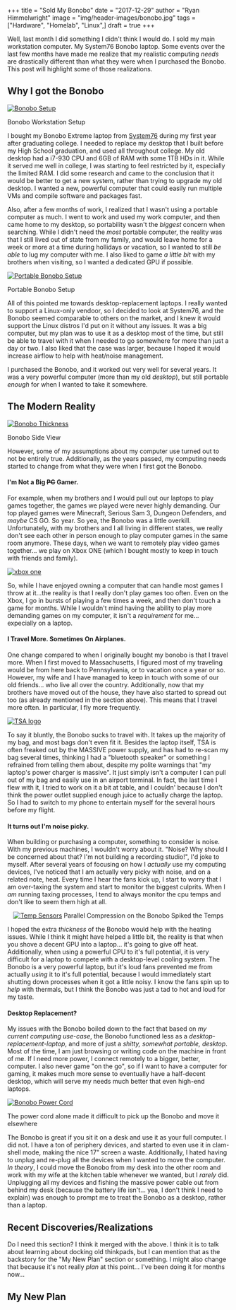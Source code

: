 +++
title  = "Sold My Bonobo"
date   = "2017-12-29"
author = "Ryan Himmelwright"
image  = "img/header-images/bonobo.jpg"
tags   = ["Hardware", "Homelab", "Linux",]
draft  = true
+++

Well, last month I did something I didn't think I would do. I sold my main workstation
computer. My System76 Bonobo laptop. Some events over the last few months have made me
realize that my realistic computing *needs* are drastically different than what they were when
I purchased the Bonobo. This post will highlight some of those realizations.

<!--more-->

## Why I got the Bonobo

<a href="../../img/posts/sold-bonobo/alakazam.jpg"><img alt="Bonobo Setup" src="../../img/posts/sold-bonobo/alakazam.jpg" style="max-width: 100%;"/></a>
<div id="caption">Bonobo Workstation Setup</div>


I bought my Bonobo Extreme laptop from [System76](https://www.system76.com)
during my first year after graduating college. I needed to replace my desktop
that I built before my High School graduation, and used all throughout college.
My old desktop had a i7-930 CPU and 6GB of RAM with some 1TB HDs in it. While it
served me well in college, I was starting to feel restricted by it, especially
the limited RAM. I did some research and came to the conclusion that it would be
better to get a new system, rather than trying to upgrade my old desktop. I
wanted a new, powerful computer that could easily run multiple VMs and compile
software and packages fast.

Also, after a few months of work, I realized that I wasn't using a portable
computer as much. I went to work and used my work computer, and then came home
to my desktop, so portability wasn't the *biggest* concern when searching. While
I didn't need the *most* portable computer, the reality was that I still lived
out of state from my family, and would leave home for a week or more at a time
during hollidays or vacation, so I wanted to still *be able* to lug my computer
with me. I also liked to game *a little bit* with my brothers when visiting, so
I wanted a dedicated GPU if possible.

<a href="../../img/posts/sold-bonobo/portable-setup.jpg"><img alt="Portable Bonobo Setup" src="../../img/posts/sold-bonobo/portable-setup.jpg" style="max-width: 100%;"/></a>
<div id="caption">Portable Bonobo Setup</div>

All of this pointed me towards desktop-replacement laptops. I really wanted to
support a Linux-only vendoor, so I decided to look at System76, and the Bonobo
seemed comparable to others on the market, and I knew it would support the Linux
distros I'd put on it without any issues. It was a big computer, but my plan was
to use it as a desktop most of the time, but still be able to travel with it
when I needed to go somewhere for more than just a day or two. I also liked that
the case was larger, because I hoped it would increase airflow to help with
heat/noise management.

I purchased the Bonobo, and it worked out very well for several years. It was a
very powerful computer (more than my old *desktop*), but still portable *enough*
for when I wanted to take it somewhere.


## The Modern Reality

<a href="../../img/posts/sold-bonobo/side-view.jpg"><img alt="Bonobo Thickness" src="../../img/posts/sold-bonobo/side-view.jpg" style="max-width: 100%;"/></a>
<div id="caption">Bonobo Side View</div>

However, some of my assumptions about my computer use turned out to not be
entirely true. Additionally, as the years passed, my computing needs started to
change from what they were when I first got the Bonobo.

#### I'm Not a Big ~~PC~~ Gamer.


For example, when my brothers and I would pull out our laptops to play games
together, the games we played were never highly demanding. Our top played games
were Minecraft, Serious Sam 3, Dungeon Defenders, and *maybe* CS GO. So year. So
yea, the Bonobo was a little overkill. Unfortunately, with my brothers and I all
living in different states, we really don't see each other in person enough to
play computer games in the same room anymore. These days, when we want to
remotely play video games together... we play on Xbox ONE (which I bought mostly
to keep in touch with friends and family).

<a href="../../img/posts/sold-bonobo/xboxone.png"><img alt="xbox one" src="../../img/posts/sold-bonobo/xboxone.png" style="max-width: 100%;"/></a>

So, while I have enjoyed owning a computer that can handle most games I throw at
it...the reality is that I really don't play games too often. Even on the Xbox,
I go in bursts of playing a few times a week, and then don't touch a game for
months. While I wouldn't mind having the ability to play more demanding games on
my computer, it isn't a *requirement* for me... expecially on a laptop.

#### I Travel More. Sometimes On Airplanes.

One change compared to when I originally bought my bonobo is that I travel more.
When I first moved to Massachusetts, I figured most of my traveling would be
from here back to Pennsylvania, or to vacation once a year or so. However, my
wife and I have managed to keep in touch with some of our old friends... who
live all over the country. Additionally, now that my brothers have moved out of
the house, they have also started to spread out too (as already mentioned in the
section above). This means that I travel more often. In particular, I fly more
frequently.

<a href="../../img/posts/sold-bonobo/tsa.png"><img alt="TSA logo" src="../../img/posts/sold-bonobo/tsa.png" style="max-width: 80%;"/></a>

To say it bluntly, the Bonobo sucks to travel with. It takes up the majority of
my bag, and most bags don't even fit it. Besides the laptop itself, TSA is often
freaked out by the MASSIVE power supply, and has had to re-scan my bag several
times, thinking I had a "bluetooth speaker" or something I refrained from
telling them about, despite my polite warnings that "my laptop's power charger
is massive". It just simply isn't a computer I can pull out of my bag and easily
use in an airport terminal. In fact, the last time I flew with it, I tried to
work on it a bit at table, and I couldn' because I don't think the power outlet
supplied enough juice to actually charge the laptop. So I had to switch to my
phone to entertain myself for the several hours before my flight.

#### It turns out I'm noise picky.

When building or purchasing a computer, something to consider is noise. With my
previous machines, I wouldn't worry about it. "Noise? Why should I be concerned
about that? I'm not building a recording studio!", I'd joke to myself. After
several years of focusing on how I *actually* use my computing devices, I've
noticed that I am actually very picky with noise, and on a related note, heat.
Every time I hear the fans kick up, I start to worry that I am over-taxing the
system and start to monitor the biggest culprits. When I *am* running taxing
processes, I tend to always monitor the cpu temps and don't like to seem them
high at all.

<center>
<a href="../../img/posts/sold-bonobo/temps.jpg"><img alt="Temp Sensors" src="../../img/posts/sold-bonobo/temps.jpg" style="max-width: 80%;"/></a>

<caption>Parallel Compression on the Bonobo Spiked the Temps</caption>
</center>

I hoped the extra *thickness* of the Bonobo would help with the heating issues.
While I think it might have helped a little bit, the reality is that when you
shove a decent GPU into a laptop... it's going to give off heat. Additionally,
when using a powerful CPU to it's full potential, it is very difficult for a
laptop to compete with a desktop-level cooling system. The Bonobo is a very
powerful laptop, but it's loud fans prevented me from actually *using* it to
it's full potential, because I would immediately start shutting down processes
when it got a little noisy. I know the fans spin up to *help* with thermals, but
I think the Bonobo was just a tad to hot and loud for my taste.


#### Desktop Replacement?

My issues with the Bonobo boiled down to the fact that based on *my current
computing use-case*, the Bonobo functioned less as a
*desktop-replacement-laptop*, and more of just a *shitty, somewhat portable,
desktop*. Most of the time, I am just browsing or writing code on the machine in
front of me. If I need more power, I connect remotely to a bigger, better,
computer. I also never game "on the go", so if I want to have a computer for
gaming, it makes much more sense to eventually have a half-decent desktop, which
will serve my needs much better that even high-end laptops.

<a href="../../img/posts/sold-bonobo/power-cord.jpg"><img alt="Bonobo Power Cord" src="../../img/posts/sold-bonobo/power-cord.jpg" style="max-width: 100%;"/></a>
<caption>The power cord alone made it difficult to pick up the Bonobo and move it elsewhere</caption>

The Bonobo is great if you sit it on a desk and use it as your full computer. I
did not. I have a ton of periphery devices, and started to even use it in
clam-shell mode, making the nice 17" screen a waste. Additionally, I hated
having to unplug and re-plug all the devices when I wanted to move the computer.
*In theory*, I could move the Bonobo from my desk into the other room and work
with my wife at the kitchen table whenever we wanted, but I *rarely* did.
Unplugging all my devices and fishing the massive power cable out from behind my
desk (because the battery life isn't... yea, I don't think I need to explain)
was enough to prompt me to treat the Bonobo as a desktop, rather than a laptop.

## Recent Discoveries/Realizations

Do I need this section? I think it merged with the above. I think it is to talk
about learning about docking old thinkpads, but I can mention that as the
backstory for the "My New Plan" section or something. I might also change that
because it's not really *plan* at this point... I've been doing it for months
now...

## My New Plan


